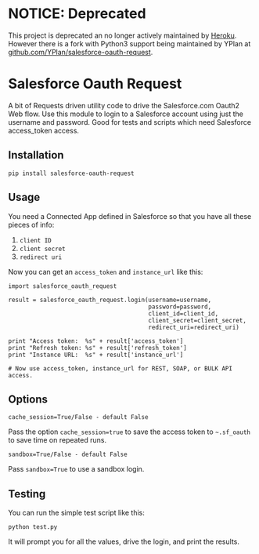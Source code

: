 # NOTICE: Deprecated

This project is deprecated an no longer actively maintained by [Heroku](https://heroku.com/). However there is a fork with Python3 support being maintained by YPlan at [github.com/YPlan/salesforce-oauth-request](https://github.com/YPlan/salesforce-oauth-request).

# Salesforce Oauth Request

A bit of Requests driven utility code to drive the Salesforce.com Oauth2 Web flow. Use this module to login to a Salesforce account using just the username and password. Good for tests and scripts which need
Salesforce access_token access.

## Installation

```pip install salesforce-oauth-request```

## Usage

You need a Connected App defined in Salesforce so that you have all these pieces of info:

1. `client ID`
2. `client secret`
3. `redirect uri`

Now you can get an `access_token` and `instance_url` like this:

```
import salesforce_oauth_request

result = salesforce_oauth_request.login(username=username,
										password=password,
										client_id=client_id,
										client_secret=client_secret,
										redirect_uri=redirect_uri)

print "Access token:  %s" + result['access_token']
print "Refresh token: %s" + result['refresh_token']
print "Instance URL:  %s" + result['instance_url']

# Now use access_token, instance_url for REST, SOAP, or BULK API access.
```
## Options

```
cache_session=True/False - default False
```

Pass the option `cache_session=true` to save the access token to `~.sf_oauth`
to save time on repeated runs.

```
sandbox=True/False - default False
```

Pass `sandbox=True` to use a sandbox login.
## Testing

You can run the simple test script like this:

```python test.py```

It will prompt you for all the values, drive the login, and print the results.

